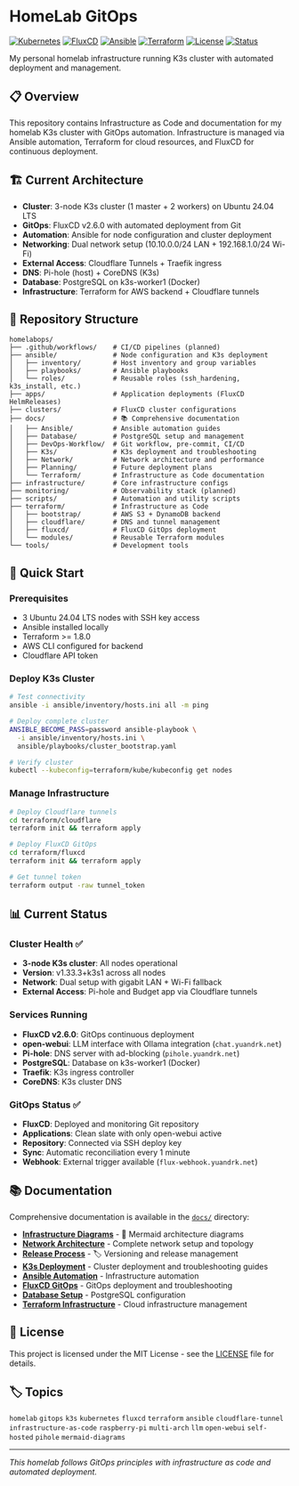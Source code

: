 # HomeLab GitOps

[![Kubernetes](https://img.shields.io/badge/k3s-v1.33.3-green)](https://k3s.io/)
[![FluxCD](https://img.shields.io/badge/FluxCD-v2.6.0-blue)](https://fluxcd.io/)
[![Ansible](https://img.shields.io/badge/Ansible-automated-red)](https://ansible.com/)
[![Terraform](https://img.shields.io/badge/Terraform-AWS%20%2B%20Cloudflare-purple)](https://terraform.io/)
[![License](https://img.shields.io/badge/License-MIT-yellow.svg)](LICENSE)
[![Status](https://img.shields.io/badge/Status-Operational-brightgreen)]()

My personal homelab infrastructure running K3s cluster with automated deployment and management.

## 📋 Overview

This repository contains Infrastructure as Code and documentation for my homelab K3s cluster with GitOps automation. Infrastructure is managed via Ansible automation, Terraform for cloud resources, and FluxCD for continuous deployment.

## 🏗️ Current Architecture

- **Cluster**: 3-node K3s cluster (1 master + 2 workers) on Ubuntu 24.04 LTS
- **GitOps**: FluxCD v2.6.0 with automated deployment from Git
- **Automation**: Ansible for node configuration and cluster deployment
- **Networking**: Dual network setup (10.10.0.0/24 LAN + 192.168.1.0/24 Wi-Fi)
- **External Access**: Cloudflare Tunnels + Traefik ingress
- **DNS**: Pi-hole (host) + CoreDNS (K3s)
- **Database**: PostgreSQL on k3s-worker1 (Docker)
- **Infrastructure**: Terraform for AWS backend + Cloudflare tunnels

## 📁 Repository Structure

```
homelabops/
├── .github/workflows/    # CI/CD pipelines (planned)
├── ansible/              # Node configuration and K3s deployment
│   ├── inventory/        # Host inventory and group variables
│   ├── playbooks/        # Ansible playbooks
│   └── roles/            # Reusable roles (ssh_hardening, k3s_install, etc.)
├── apps/                 # Application deployments (FluxCD HelmReleases)
├── clusters/             # FluxCD cluster configurations
├── docs/                 # 📚 Comprehensive documentation
│   ├── Ansible/          # Ansible automation guides
│   ├── Database/         # PostgreSQL setup and management
│   ├── DevOps-Workflow/  # Git workflow, pre-commit, CI/CD
│   ├── K3s/              # K3s deployment and troubleshooting
│   ├── Network/          # Network architecture and performance
│   ├── Planning/         # Future deployment plans
│   └── Terraform/        # Infrastructure as Code documentation
├── infrastructure/       # Core infrastructure configs
├── monitoring/           # Observability stack (planned)
├── scripts/              # Automation and utility scripts
├── terraform/            # Infrastructure as Code
│   ├── bootstrap/        # AWS S3 + DynamoDB backend
│   ├── cloudflare/       # DNS and tunnel management
│   ├── fluxcd/           # FluxCD GitOps deployment
│   └── modules/          # Reusable Terraform modules
└── tools/                # Development tools
```

## 🚀 Quick Start

### Prerequisites
- 3 Ubuntu 24.04 LTS nodes with SSH key access
- Ansible installed locally
- Terraform >= 1.8.0
- AWS CLI configured for backend
- Cloudflare API token

### Deploy K3s Cluster
```bash
# Test connectivity
ansible -i ansible/inventory/hosts.ini all -m ping

# Deploy complete cluster
ANSIBLE_BECOME_PASS=password ansible-playbook \
  -i ansible/inventory/hosts.ini \
  ansible/playbooks/cluster_bootstrap.yaml

# Verify cluster
kubectl --kubeconfig=terraform/kube/kubeconfig get nodes
```

### Manage Infrastructure
```bash
# Deploy Cloudflare tunnels
cd terraform/cloudflare
terraform init && terraform apply

# Deploy FluxCD GitOps
cd terraform/fluxcd
terraform init && terraform apply

# Get tunnel token
terraform output -raw tunnel_token
```

## 📊 Current Status

### Cluster Health ✅
- **3-node K3s cluster**: All nodes operational
- **Version**: v1.33.3+k3s1 across all nodes
- **Network**: Dual setup with gigabit LAN + Wi-Fi fallback
- **External Access**: Pi-hole and Budget app via Cloudflare tunnels

### Services Running
- **FluxCD v2.6.0**: GitOps continuous deployment
- **open-webui**: LLM interface with Ollama integration (`chat.yuandrk.net`)
- **Pi-hole**: DNS server with ad-blocking (`pihole.yuandrk.net`)
- **PostgreSQL**: Database on k3s-worker1 (Docker)
- **Traefik**: K3s ingress controller
- **CoreDNS**: K3s cluster DNS

### GitOps Status ✅
- **FluxCD**: Deployed and monitoring Git repository
- **Applications**: Clean slate with only open-webui active
- **Repository**: Connected via SSH deploy key
- **Sync**: Automatic reconciliation every 1 minute
- **Webhook**: External trigger available (`flux-webhook.yuandrk.net`)

## 📚 Documentation

Comprehensive documentation is available in the [`docs/`](docs/) directory:

- **[Infrastructure Diagrams](docs/Architecture/Infrastructure-Diagrams.md)** - 🎨 Mermaid architecture diagrams
- **[Network Architecture](docs/Network/Network-Architecture.md)** - Complete network setup and topology
- **[Release Process](docs/Release/Release-Process.md)** - 🏷️ Versioning and release management
- **[K3s Deployment](docs/K3s/)** - Cluster deployment and troubleshooting guides  
- **[Ansible Automation](docs/Ansible/Ansible-overview.md)** - Infrastructure automation
- **[FluxCD GitOps](docs/FluxCD/)** - GitOps deployment and troubleshooting
- **[Database Setup](docs/Database/)** - PostgreSQL configuration
- **[Terraform Infrastructure](docs/Terraform/)** - Cloud infrastructure management

## 📝 License

This project is licensed under the MIT License - see the [LICENSE](LICENSE) file for details.

## 🏷️ Topics

`homelab` `gitops` `k3s` `kubernetes` `fluxcd` `terraform` `ansible` `cloudflare-tunnel` `infrastructure-as-code` `raspberry-pi` `multi-arch` `llm` `open-webui` `self-hosted` `pihole` `mermaid-diagrams`

---

*This homelab follows GitOps principles with infrastructure as code and automated deployment.*
